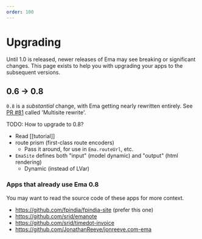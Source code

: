```yaml
---
order: 100
---
```


# Upgrading

Until 1.0 is released, newer releases of Ema may see breaking or significant changes. This page exists to help you with upgrading your apps to the subsequent versions.

## 0.6 -> 0.8

`0.8` is a *substantial* change, with Ema getting nearly rewritten entirely. See [PR \#81](https://github.com/srid/ema/pull/81) called 'Multisite rewrite'. 

TODO: How to upgrade to 0.8?

- Read [[tutorial]]
- route prism (first-class route encoders)
    - Pass it around, for use in `Ema.routeUrl`, etc.
- `EmaSite` defines both "input" (model dynamic) and "output" (html rendering)
    - Dynamic (instead of LVar)


### Apps that already use Ema 0.8

You may want to read the source code of these apps for more context.

- https://github.com/fpindia/fpindia-site (prefer this one)
- https://github.com/srid/emanote
- https://github.com/srid/timedot-invoice
- https://github.com/JonathanReeve/jonreeve.com-ema